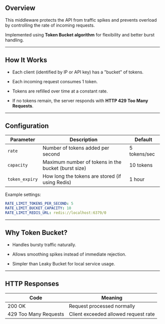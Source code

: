 ## Overview

This middleware protects the API from traffic spikes and prevents overload by controlling the rate of incoming requests.

Implemented using **Token Bucket algorithm** for flexibility and better burst handling.

---

## How It Works

- Each client (identified by IP or API key) has a "bucket" of tokens.
    
- Each incoming request consumes 1 token.
    
- Tokens are refilled over time at a constant rate.
    
- If no tokens remain, the server responds with **HTTP 429 Too Many Requests**.
    

---

## Configuration

|Parameter|Description|Default|
|---|---|---|
|`rate`|Number of tokens added per second|5 tokens/sec|
|`capacity`|Maximum number of tokens in the bucket (burst size)|10 tokens|
|`token_expiry`|How long the tokens are stored (if using Redis)|1 hour|

Example settings:

```yaml
RATE_LIMIT_TOKENS_PER_SECOND: 5
RATE_LIMIT_BUCKET_CAPACITY: 10
RATE_LIMIT_REDIS_URL: redis://localhost:6379/0
```

---

## Why Token Bucket?

- Handles bursty traffic naturally.
    
- Allows smoothing spikes instead of immediate rejection.
    
- Simpler than Leaky Bucket for local service usage.
    

---

## HTTP Responses

|Code|Meaning|
|---|---|
|200 OK|Request processed normally|
|429 Too Many Requests|Client exceeded allowed request rate|
